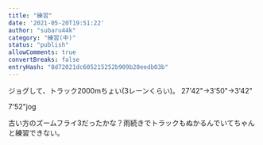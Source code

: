 ```yaml
---
title: "練習"
date: '2021-05-20T19:51:22'
author: "subaru44k"
category: "練習(中)"
status: "publish"
allowComments: true
convertBreaks: false
entryHash: "8d72021dc605215252b909b20eedb03b"
---
```

ジョグして、トラック2000mちょい(3レーンくらい)。
27'42"→3'50"→3'42"

7'52"jog

古い方のズームフライ3だったかな？雨続きでトラックもぬかるんでいてちゃんと練習できない。

